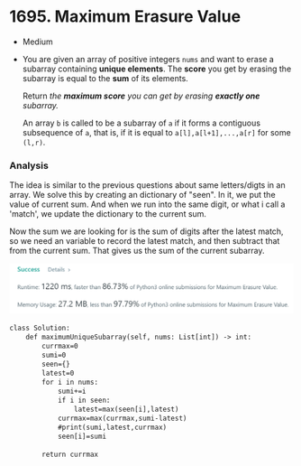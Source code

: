 # 1695. Maximum Erasure Value

* Medium
*   You are given an array of positive integers `nums` and want to erase a subarray containing **unique elements**. The **score** you get by erasing the subarray is equal to the **sum** of its elements.

    Return _the **maximum score** you can get by erasing **exactly one** subarray._

    An array `b` is called to be a subarray of `a` if it forms a contiguous subsequence of `a`, that is, if it is equal to `a[l],a[l+1],...,a[r]` for some `(l,r)`.

### Analysis&#x20;

The idea is similar to the previous questions about same letters/digts in an array. We solve this by creating an dictionary of "seen". In it, we put the value of current sum. And when we run into the same digit, or what i call a 'match', we update the dictionary to the current sum.&#x20;

Now the sum we are looking for is the sum of digits after the latest match, so we need an variable to record the latest match, and then subtract that from the current sum. That gives us the sum of the current subarray.&#x20;

![](<.gitbook/assets/image (4).png>)

```
class Solution:
    def maximumUniqueSubarray(self, nums: List[int]) -> int:
        currmax=0
        sumi=0
        seen={}
        latest=0
        for i in nums:
            sumi+=i
            if i in seen:
                latest=max(seen[i],latest)
            currmax=max(currmax,sumi-latest)
            #print(sumi,latest,currmax)
            seen[i]=sumi

        return currmax  
```
